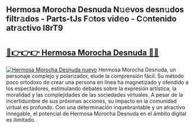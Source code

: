 ## Hermosa Morocha Desnuda N𝚞𝚎vos desn𝚞dos filtr𝚊dos - Parts-tJs F𝚘tos vid𝚎o - C𝚘ntenido atr𝚊ctivo I8rT9

# <h2><a href="http://mb9ib2r.tromn.icu/?c=Hermosa+Morocha+Desnuda">🔗👉👉👉 Hermosa Morocha Desnuda 🔗🔗</a></h2>

[![Hermosa Morocha Desnuda nuevo](https://i.imgur.com/pEAQMta.gif)](http://mb9ib2r.tromn.icu/?c=Hermosa+Morocha+Desnuda)
Hermosa Morocha Desnuda, un personaje complejo y polarizador, elude la comprensión fácil. Su método poco ortodoxo de crear una persona en línea ha magnetizado y ofendido a los espectadores, estimulando debates sobre la expresión artística, la moralidad y las complejidades de las sociedades virtuales. A pesar de la incertidumbre de sus próximas acciones, su impacto en la comunidad virtual es profundo. Con una determinación inquebrantable y un atractivo innegable, el potencial de Hermosa Morocha Desnuda en el ámbito digital es ilimitado.
